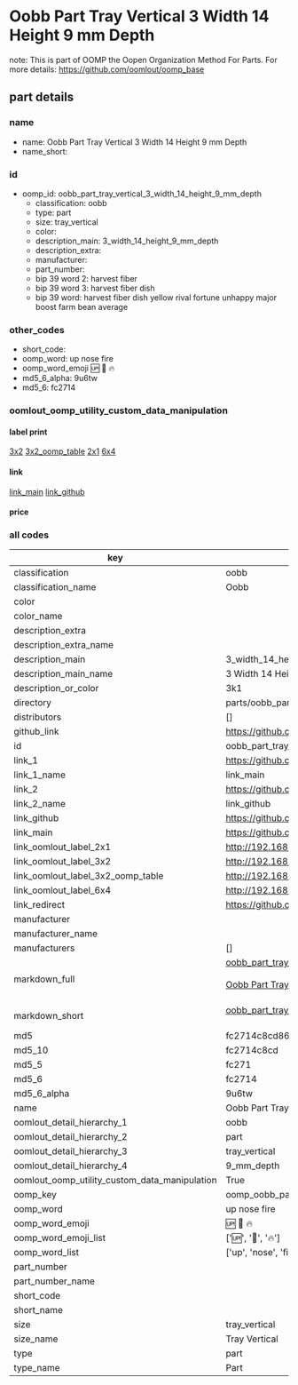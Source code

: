 # Oobb Part Tray Vertical 3 Width 14 Height 9 mm Depth  

note: This is part of OOMP the Oopen Organization Method For Parts. For more details: https://github.com/oomlout/oomp_base

##  part details
  







### name
* name: Oobb Part Tray Vertical 3 Width 14 Height 9 mm Depth
* name_short: 
### id
* oomp_id: oobb_part_tray_vertical_3_width_14_height_9_mm_depth
  * classification: oobb
  * type: part
  * size: tray_vertical
  * color: 
  * description_main: 3_width_14_height_9_mm_depth
  * description_extra: 
  * manufacturer: 
  * part_number: 
  * bip 39 word 2: harvest fiber
  * bip 39 word 3: harvest fiber dish
  * bip 39 word: harvest fiber dish yellow rival fortune unhappy major boost farm bean average

### other_codes
* short_code: 
* oomp_word: up nose fire
* oomp_word_emoji :up: :nose: :fire:
* md5_6_alpha: 9u6tw
* md5_6: fc2714






### oomlout_oomp_utility_custom_data_manipulation
#### label print
[3x2](http://192.168.1.245:1112/?label=oomp%209u6tw)
[3x2_oomp_table](http://192.168.1.108:1112/?label=oomp%209u6tw)
[2x1](http://192.168.1.242:1112/?label=oomp%209u6tw)
[6x4](http://192.168.1.55:1112/?label=oomp%209u6tw)    

#### link

[link_main](https://github.com/oomlout/oomlout_oomp_version_1_messy/tree/main/parts/oobb_part_tray_vertical_3_width_14_height_9_mm_depth) [link_github](https://github.com/oomlout/oomlout_oomp_version_1_messy/tree/main/parts/oobb_part_tray_vertical_3_width_14_height_9_mm_depth)                             

#### price







### all codes 
| key | value |  
| --- | --- |  
| classification | oobb |  
| classification_name | Oobb |  
| color |  |  
| color_name |  |  
| description_extra |  |  
| description_extra_name |  |  
| description_main | 3_width_14_height_9_mm_depth |  
| description_main_name | 3 Width 14 Height 9 mm Depth |  
| description_or_color | 3k1 |  
| directory | parts/oobb_part_tray_vertical_3_width_14_height_9_mm_depth |  
| distributors | [] |  
| github_link | https://github.com/oomlout/oomlout_oomp_part_src/tree/main/parts/oobb_part_tray_vertical_3_width_14_height_9_mm_depth |  
| id | oobb_part_tray_vertical_3_width_14_height_9_mm_depth |  
| link_1 | https://github.com/oomlout/oomlout_oomp_version_1_messy/tree/main/parts/oobb_part_tray_vertical_3_width_14_height_9_mm_depth |  
| link_1_name | link_main |  
| link_2 | https://github.com/oomlout/oomlout_oomp_version_1_messy/tree/main/parts/oobb_part_tray_vertical_3_width_14_height_9_mm_depth |  
| link_2_name | link_github |  
| link_github | https://github.com/oomlout/oomlout_oomp_version_1_messy/tree/main/parts/oobb_part_tray_vertical_3_width_14_height_9_mm_depth |  
| link_main | https://github.com/oomlout/oomlout_oomp_version_1_messy/tree/main/parts/oobb_part_tray_vertical_3_width_14_height_9_mm_depth |  
| link_oomlout_label_2x1 | http://192.168.1.242:1112/?label=oomp%209u6tw |  
| link_oomlout_label_3x2 | http://192.168.1.245:1112/?label=oomp%209u6tw |  
| link_oomlout_label_3x2_oomp_table | http://192.168.1.108:1112/?label=oomp%209u6tw |  
| link_oomlout_label_6x4 | http://192.168.1.55:1112/?label=oomp%209u6tw |  
| link_redirect | https://github.com/oomlout/oomlout_oomp_version_1_messy/tree/main/parts/oobb_part_tray_vertical_3_width_14_height_9_mm_depth |  
| manufacturer |  |  
| manufacturer_name |  |  
| manufacturers | [] |  
| markdown_full | [oobb_part_tray_vertical_3_width_14_height_9_mm_depth](none)<br>[](none)<br>[Oobb Part Tray Vertical 3 Width 14 Height 9 Mm Depth](none)<br><br> |  
| markdown_short | [oobb_part_tray_vertical_3_width_14_height_9_mm_depth](none)<br><br> |  
| md5 | fc2714c8cd867da96e5d5ff07e556b4b |  
| md5_10 | fc2714c8cd |  
| md5_5 | fc271 |  
| md5_6 | fc2714 |  
| md5_6_alpha | 9u6tw |  
| name | Oobb Part Tray Vertical 3 Width 14 Height 9 mm Depth |  
| oomlout_detail_hierarchy_1 | oobb |  
| oomlout_detail_hierarchy_2 | part |  
| oomlout_detail_hierarchy_3 | tray_vertical |  
| oomlout_detail_hierarchy_4 | 9_mm_depth |  
| oomlout_oomp_utility_custom_data_manipulation | True |  
| oomp_key | oomp_oobb_part_tray_vertical_3_width_14_height_9_mm_depth |  
| oomp_word | up nose fire |  
| oomp_word_emoji | :up: :nose: :fire: |  
| oomp_word_emoji_list | [':up:', ':nose:', ':fire:'] |  
| oomp_word_list | ['up', 'nose', 'fire'] |  
| part_number |  |  
| part_number_name |  |  
| short_code |  |  
| short_name |  |  
| size | tray_vertical |  
| size_name | Tray Vertical |  
| type | part |  
| type_name | Part |  
